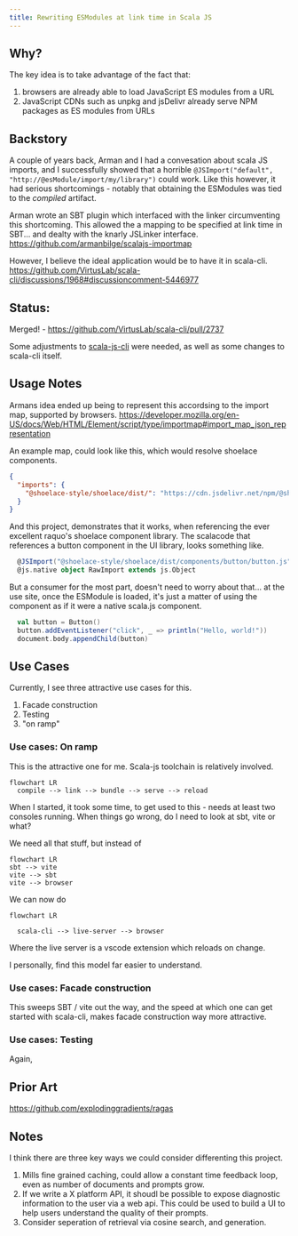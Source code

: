 ```yaml
---
title: Rewriting ESModules at link time in Scala JS
---
```


## Why?
The key idea is to take advantage of the fact that:

1. browsers are already able to load JavaScript ES modules from a URL
2. JavaScript CDNs such as unpkg and jsDelivr already serve NPM packages as ES modules from URLs

## Backstory
A couple of years back, Arman and I had a convesation about scala JS imports, and I successfully showed that a horrible `@JSImport("default", "http://@esModule/import/my/library")` could work. Like this however, it had serious shortcomings - notably that obtaining the ESModules was tied to the _compiled_ artifact.

Arman wrote an SBT plugin which interfaced with the linker circumventing this shortcoming. This allowed the a mapping to be specified at link time in SBT... and dealty with the knarly JSLinker interface.
https://github.com/armanbilge/scalajs-importmap

However, I believe the ideal application would be to have it in scala-cli.
https://github.com/VirtusLab/scala-cli/discussions/1968#discussioncomment-5446977

## Status:
Merged! - https://github.com/VirtusLab/scala-cli/pull/2737

Some adjustments to [scala-js-cli](https://github.com/VirtusLab/scala-js-cli/pull/47) were needed, as well as some changes to scala-cli itself.

## Usage Notes
Armans idea ended up being to represent this accordsing to the import map, supported by browsers.
https://developer.mozilla.org/en-US/docs/Web/HTML/Element/script/type/importmap#import_map_json_representation

An example map, could look like this, which would resolve shoelace components.

```json
{
  "imports": {
    "@shoelace-style/shoelace/dist/": "https://cdn.jsdelivr.net/npm/@shoelace-style/shoelace@2.13.1/cdn/"
  }
}
```
And this project, demonstrates that it works, when referencing the ever excellent raquo's shoelace component library. The scalacode that references a button component in the UI library, looks something like.

```scala
  @JSImport("@shoelace-style/shoelace/dist/components/button/button.js", JSImport.Namespace)
  @js.native object RawImport extends js.Object
```
But a consumer for the most part, doesn't need to worry about that... at the use site, once the ESModule is loaded, it's just a matter of using the component as if it were a native scala.js component.

```scala
  val button = Button()
  button.addEventListener("click", _ => println("Hello, world!"))
  document.body.appendChild(button)
```

## Use Cases

Currently, I see three attractive use cases for this.

1. Facade construction
2. Testing
3. "on ramp"

### Use cases: On ramp

This is the attractive one for me. Scala-js toolchain is relatively involved.

```mermaid
flowchart LR
  compile --> link --> bundle --> serve --> reload
```

When I started, it took some time, to get used to this - needs at least two consoles running. When things go wrong, do I need to look at sbt, vite or what?

We  need all that stuff, but instead of

```mermaid
flowchart LR
sbt --> vite
vite --> sbt
vite --> browser
```

We can now do

```mermaid
flowchart LR

  scala-cli --> live-server --> browser

```
Where the live server is a vscode extension which reloads on change.

I personally, find this model far easier to understand.


### Use cases: Facade construction

This sweeps SBT / vite out the way, and the speed at which one can get started with scala-cli, makes facade construction way more attractive.

### Use cases: Testing

Again,


## Prior Art
https://github.com/explodinggradients/ragas

## Notes
I think there are three key ways we could consider differenting this project.

1. Mills fine grained caching, could allow a constant time feedback loop, even as number of documents and prompts grow.
2. If we write a X platform API, it shoudl be possible to expose diagnostic information to the user via a web api. This could be used to build a UI to help users understand the quality of their prompts.
3. Consider seperation of retrieval via cosine search, and generation.